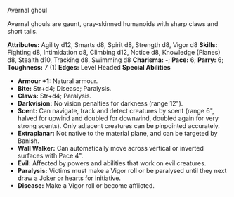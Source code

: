 Avernal ghoul

Avernal ghouls are gaunt, gray-skinned humanoids with sharp claws and
short tails.

**Attributes:** Agility d12, Smarts d8, Spirit d8, Strength d8, Vigor
d8
**Skills:** Fighting d8, Intimidation d8, Climbing d12, Notice d8,
Knowledge (Planes) d8, Stealth d10, Tracking d8, Swimming d8
**Charisma:** -; **Pace:** 6; **Parry:** 6; **Toughness:** 7 (1)
**Edges:** Level Headed
**Special Abilities**
- **Armour +1:** Natural armour.
- **Bite:** Str+d4; Disease; Paralysis.
- **Claws:** Str+d4; Paralysis.
- **Darkvision:** No vision penalties for darkness (range 12").
- **Scent:** Can navigate, track and detect creatures by scent (range
6", halved for upwind and doubled for downwind, doubled again for very
strong scents). Only adjacent creatures can be pinpointed accurately.
- **Extraplanar:** Not native to the material plane, and can be targeted
by Banish.
- **Wall Walker:** Can automatically move across vertical or inverted
surfaces with Pace 4".
- **Evil:** Affected by powers and abilities that work on evil
creatures.
- **Paralysis:** Victims must make a Vigor roll or be paralysed until
they next draw a Joker or hearts for initiative.
- **Disease:** Make a Vigor roll or become afflicted.

